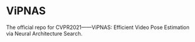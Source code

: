 # ViPNAS
The official repo for CVPR2021——ViPNAS: Efficient Video Pose Estimation via Neural Architecture Search.
